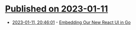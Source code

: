 # [Published on 2023-01-11](index.md)

* [2023-01-11, 20:46:01](https://lobste.rs/s/sotzxx/embedding_our_new_react_ui_go) - [Embedding Our New React UI in Go](https://www.flipt.io/blog/embedding-react-in-go)
